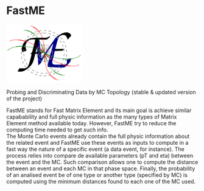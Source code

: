 # FastME
<img src="https://raw.githubusercontent.com/mmelodea/FastME/master/fme_logo.png" width="200">

Probing and Discriminating Data by MC Topology
  (stable & updated version of the project)

FastME stands for Fast Matrix Element and its main goal is achieve similar capabability and full physic information as the many types of Matrix Element method available today. However, FastME try to reduce the computing time needed to get such info.  
The Monte Carlo events already contain the full physic information about the related event and FastME use these events as inputs to compute in a fast way the nature of a specific event (a data event, for instance). The process relies into compare de available parameters (pT and eta) between the event and the MC. Such comparison allows one to compute the distance between an event and each MC in that phase space. Finally, the probability of an analised event be of one type or another type (specified by MC) is computed using the minimum distances found to each one of the MC used.